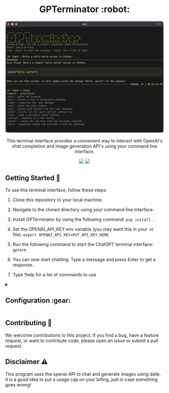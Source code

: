 <h1 align="center">GPTerminator :robot:</h1>
<p align="center">
<img src="./imgs/cmd_example.png" width="600" />
</p>
<p align="center">This terminal interface provides a convenient way to interact with OpenAI's chat completion and image generation API's using your command line interface.</p>
<p align="center">
<img src="https://img.shields.io/github/last-commit/AineeJames/ChatGPTerminator?style=for-the-badge&logo=github&color=7dc4e4&logoColor=D9E0EE&labelColor=302D41" />
<img src="https://img.shields.io/github/stars/AineeJames/ChatGPTerminator?style=for-the-badge&logo=apachespark&color=eed49f&logoColor=D9E0EE&labelColor=302D41" />
</p>


## Getting Started :rocket:

To use this terminal interface, follow these steps:

1. Clone this repository to your local machine.
2. Navigate to the cloned directory using your command line interface.
3. Install GPTerminator by using the following command: `pip install .`

4. Set the OPENAI_API_KEY env variable (you may want this in your .rc file): `export OPENAI_API_KEY=PUT_API_KEY_HERE`

5. Run the following command to start the ChatGPT terminal interface: `gpterm`

6. You can now start chatting. Type a message and press Enter to get a response.

7. Type !help for a list of commands to use

<details><summary><h2>Configuration :gear:</h2></summary>


GPTerminator is configurable and can support multiple configurations. Add the following to your config.ini:

   ```ini
   [CONFIG_TEMPLATE]
   ModelName = 
   SystemMessage = 
   Temperature =
   PresencePenalty = 
   FrequencyPenalty = 
   CommandInitiator = 
   SavePath = 
   ```

- **ModelName:** this is the model used when chatting
- **Temperature** = between 0 and 2
- **PresencePenalty** = between -2 and 2
- **FrequencyPenalty** = between -2 and 2
- **SystemMessage:** this is the starting system message sent to the API
- **CommandInitiator:** this can be set to change the default !<cmd> structure
- **SavePath:** this changes the location of the save path when loading/saving

_Note_: More details on some settings can be found [here](https://platform.openai.com/docs/api-reference/chat/create)

After saving the config file, run: `gpterm`
Then, type !setconf and select which config you wish to use, you can also run the !pconf commang to view the current config details.

_Note_: If you change the CommandInitiator, you will now type <CommandInitiator><cmd> to execute commands...


</details>


## Contributing :raised_hands:

We welcome contributions to this project. If you find a bug, have a feature request, or want to contribute code, please open an issue or submit a pull request.

## Disclaimer :warning: 

This program uses the openai API to chat and generate images using dalle. It is a good idea to put a usage cap on your billing, just in case something goes wrong!
